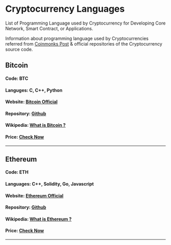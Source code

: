 # Cryptocurrency Languages
List of Programming Language used by Cryptocurrency for Developing Core Network, Smart Contract, or Applications.

Information about programming language used by Cryptocurrencies referred from [Coinmonks Post](https://medium.com/coinmonks/list-of-programming-languages-and-frameworks-used-in-41-crypto-projects-2b7223099c57#48e5) & official repositories of the Cryptocurrency source code.

## Bitcoin
#### Code: BTC
#### Languges: C, C++, Python
#### Website: [Bitcoin Official](https://bitcoin.org/)
#### Repository: [Github](https://github.com/bitcoin)
#### Wikipedia: [What is Bitcoin ?](https://en.wikipedia.org/wiki/Bitcoin)
#### Price: [Check Now](https://coinmarketcap.com/currencies/bitcoin/)
---
## Ethereum
#### Code: ETH
#### Languages: C++, Solidity, Go, Javascript
#### Website: [Ethereum Official](https://ethereum.org/en/)
#### Repository: [Github](https://github.com/ethereum)
#### Wikipedia:  [What is Ethereum ?](https://en.wikipedia.org/wiki/Ethereum)
#### Price: [Check Now](https://coinmarketcap.com/currencies/ethereum/)
---
